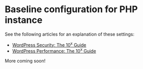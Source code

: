 # Baseline configuration for PHP instance #

See the following articles for an explanation of these settings:

* [WordPress Security: The 10<sup>x</sup> Guide](https://10xnation.com/wordpress-security/)
* [WordPress Performance: The 10<sup>x</sup> Guide](https://10xnation.com/wordpress-performance/)

More coming soon!

